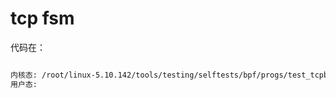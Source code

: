 

# tcp fsm

代码在：
```md

内核态: /root/linux-5.10.142/tools/testing/selftests/bpf/progs/test_tcpbpf_kern.c
用户态:

```



